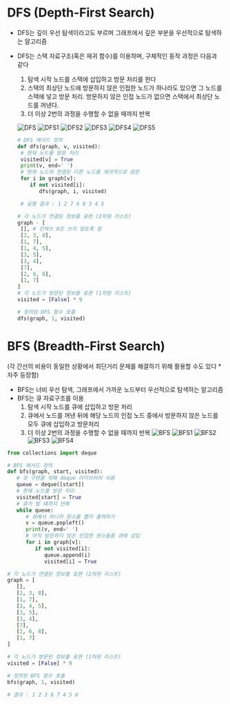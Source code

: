 # DFS (Depth-First Search)

* DFS는 깊이 우선 탐색이라고도 부르며 그래프에서 깊은 부분을 우선적으로 탐색하는 알고리즘
* DFS는 스택 자료구조(혹은 재귀 함수)를 이용하며, 구체적인 동작 과정은 다음과 같다
  1. 탐색 시작 노드를 스택에 삽입하고 방문 처리를 한다
  2. 스택의 최상단 노드에 방문하지 않은 인접한 노드가 하나라도 있으면 그 노드를 스택에 넣고 방문 처리.
     방문하지 않은 인접 노드가 없으면 스택에서 최상단 노드를 꺼낸다.
  3. 더 이상 2번의 과정을 수행할 수 없을 때까지 반복

  ![DFS](./%EC%8A%A4%ED%81%AC%EB%A6%B0%EC%83%B7/2022-07-17%20184242.png)
  ![DFS1](./%EC%8A%A4%ED%81%AC%EB%A6%B0%EC%83%B7/2022-07-17%20184304.png)
  ![DFS2](./%EC%8A%A4%ED%81%AC%EB%A6%B0%EC%83%B7/2022-07-17%20184331.png)
  ![DFS3](./%EC%8A%A4%ED%81%AC%EB%A6%B0%EC%83%B7/2022-07-17%20184346.png)
  ![DFS4](./%EC%8A%A4%ED%81%AC%EB%A6%B0%EC%83%B7/2022-07-17%20184403.png)
  ![DFS5](./%EC%8A%A4%ED%81%AC%EB%A6%B0%EC%83%B7/2022-07-17%20184431.png)

  ```python
  # DFS 메서드 정의
  def dfs(graph, v, visited):
   # 현재 노드를 방문 처리
   visited[v] = True
   print(v, end=' ')
   # 현재 노드와 연결된 다른 노드를 재귀적으로 방문
   for i in graph[v]:
      if not visited[i]:
         dfs(graph, i, visited)

   # 실행 결과 : 1 2 7 6 8 3 4 5
  ```

  ```python
  # 각 노드가 연결된 정보를 표현 (2차원 리스트)
  graph - [
   [], # 인덱스 0은 쓰지 않도록 함
   [2, 3, 8],
   [1, 7],
   [1, 4, 5],
   [3, 5],
   [3, 4],
   [7],
   [2, 6, 8],
   [1, 7]
  ]
  # 각 노드가 방문된 정보를 표현 (1차원 리스트)
  visited = [False] * 9

  # 정의된 DFS 함수 호출
  dfs(graph, 1, visited)
  ```

# BFS (Breadth-First Search) 
(각 간선의 비용이 동일한 상황에서 최단거리 문제를 해결하기 위해 활용할 수도 있다 *자주 등장함)
* BFS는 너비 우선 탐색, 그래프에서 가까운 노드부터 우선적으로 탐색하는 알고리즘
* BFS는 큐 자료구조를 이용
   1. 탐색 시작 노드를 큐에 삽입하고 방문 처리
   2. 큐에서 노드를 꺼낸 뒤에 해당 노드의 인접 노드 중에서 방문하지 않은 노드를 모두 큐에 삽입하고 방문처리
   3. 더 이상 2번의 과정을 수행할 수 없을 때까지 반복
![BFS](./%EC%8A%A4%ED%81%AC%EB%A6%B0%EC%83%B7/2022-07-17%20190018.png)
![BFS1](./%EC%8A%A4%ED%81%AC%EB%A6%B0%EC%83%B7/2022-07-17%20190039.png)
![BFS2](./%EC%8A%A4%ED%81%AC%EB%A6%B0%EC%83%B7/2022-07-17%20190055.png)
![BFS3](./%EC%8A%A4%ED%81%AC%EB%A6%B0%EC%83%B7/2022-07-17%20190115.png)
![BFS4](./%EC%8A%A4%ED%81%AC%EB%A6%B0%EC%83%B7/2022-07-17%20190131.png)

```python
from collections import deque

# BFS 메서드 정의
def bfs(graph, start, visited):
   # 큐 구현을 위해 deque 라이브러리 사용
   queue = deque([start])
   # 현재 노드를 방문 처리
   visited[start] = True
   # 큐가 빌 떄까지 반복
   while queue:
      # 큐에서 하나의 원소를 뽑아 출력하기
      v = queue.popleft()
      print(v, end=' ')
      # 아직 방문하지 않은 인접한 원소들을 큐에 삽입
      for i in graph[v]:
         if not visited[i]:
            queue.append(i)
            visited[i] = True
```
```python
# 각 노드가 연결된 정보를 표현 (2차원 리스트)
graph = [
   [],
   [2, 3, 8],
   [1, 7],
   [1, 4, 5],
   [3, 5],
   [3, 4],
   [7],
   [2, 6, 8],
   [1, 7]
]

# 각 노드가 방문된 정보를 표현 (1차원 리스트)
visited = [False] * 9

# 정의된 BFS 함수 호출
bfs(graph, 1, visited)

# 결과 : 1 2 3 8 7 4 5 6
```